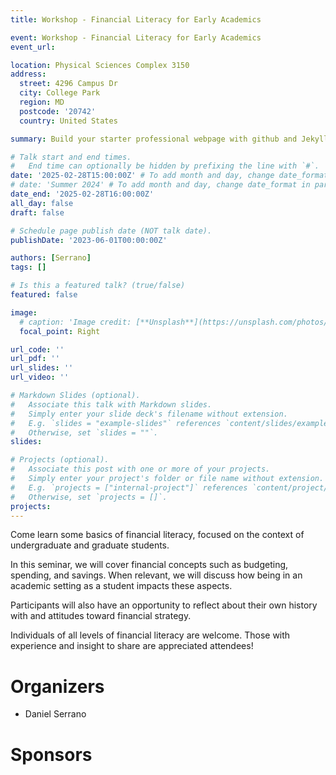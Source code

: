 ```yaml
---
title: Workshop - Financial Literacy for Early Academics

event: Workshop - Financial Literacy for Early Academics
event_url: 

location: Physical Sciences Complex 3150
address:
  street: 4296 Campus Dr
  city: College Park
  region: MD
  postcode: '20742'
  country: United States

summary: Build your starter professional webpage with github and Jekyll

# Talk start and end times.
#   End time can optionally be hidden by prefixing the line with `#`.
date: '2025-02-28T15:00:00Z' # To add month and day, change date_format in params.yaml
# date: 'Summer 2024' # To add month and day, change date_format in params.yaml
date_end: '2025-02-28T16:00:00Z'
all_day: false
draft: false

# Schedule page publish date (NOT talk date).
publishDate: '2023-06-01T00:00:00Z'

authors: [Serrano]
tags: []

# Is this a featured talk? (true/false)
featured: false

image:
  # caption: 'Image credit: [**Unsplash**](https://unsplash.com/photos/bzdhc5b3Bxs)'
  focal_point: Right

url_code: ''
url_pdf: ''
url_slides: ''
url_video: ''

# Markdown Slides (optional).
#   Associate this talk with Markdown slides.
#   Simply enter your slide deck's filename without extension.
#   E.g. `slides = "example-slides"` references `content/slides/example-slides.md`.
#   Otherwise, set `slides = ""`.
slides:

# Projects (optional).
#   Associate this post with one or more of your projects.
#   Simply enter your project's folder or file name without extension.
#   E.g. `projects = ["internal-project"]` references `content/project/deep-learning/index.md`.
#   Otherwise, set `projects = []`.
projects:
---
```


Come learn some basics of financial literacy, focused on the context of undergraduate and graduate students.

In this seminar, we will cover financial concepts such as budgeting, spending, and savings. When relevant, we will discuss how being in an academic setting as a student impacts these aspects.

Participants will also have an opportunity to reflect about their own history with and attitudes toward financial strategy.

Individuals of all levels of financial literacy are welcome. Those with experience and insight to share are appreciated attendees!

# Organizers

- Daniel Serrano

# Sponsors
